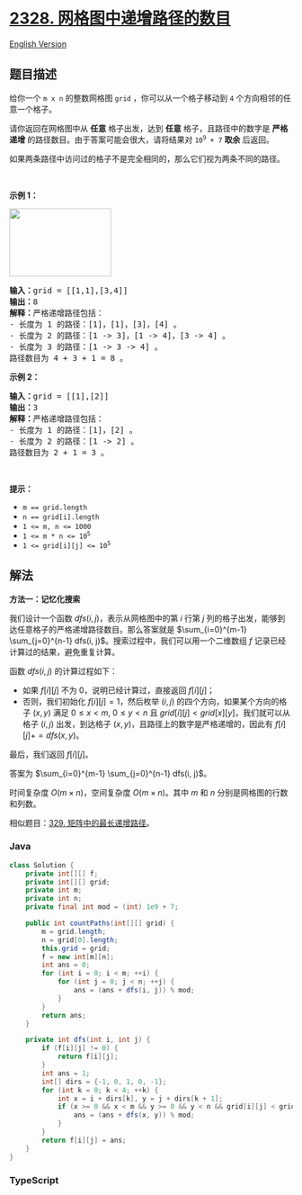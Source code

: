 # [2328. 网格图中递增路径的数目](https://leetcode.cn/problems/number-of-increasing-paths-in-a-grid)

[English Version](/solution/2300-2399/2328.Number%20of%20Increasing%20Paths%20in%20a%20Grid/README_EN.md)

## 题目描述

<!-- 这里写题目描述 -->

<p>给你一个&nbsp;<code>m x n</code>&nbsp;的整数网格图&nbsp;<code>grid</code>&nbsp;，你可以从一个格子移动到&nbsp;<code>4</code>&nbsp;个方向相邻的任意一个格子。</p>

<p>请你返回在网格图中从 <strong>任意</strong>&nbsp;格子出发，达到 <strong>任意</strong>&nbsp;格子，且路径中的数字是 <strong>严格递增</strong>&nbsp;的路径数目。由于答案可能会很大，请将结果对&nbsp;<code>10<sup>9</sup> + 7</code>&nbsp;<strong>取余</strong>&nbsp;后返回。</p>

<p>如果两条路径中访问过的格子不是完全相同的，那么它们视为两条不同的路径。</p>

<p>&nbsp;</p>

<p><strong>示例 1：</strong></p>

<p><img alt="" src="https://fastly.jsdelivr.net/gh/doocs/leetcode@main/solution/2300-2399/2328.Number%20of%20Increasing%20Paths%20in%20a%20Grid/images/griddrawio-4.png" style="width: 181px; height: 121px;"></p>

<pre><b>输入：</b>grid = [[1,1],[3,4]]
<b>输出：</b>8
<b>解释：</b>严格递增路径包括：
- 长度为 1 的路径：[1]，[1]，[3]，[4] 。
- 长度为 2 的路径：[1 -&gt; 3]，[1 -&gt; 4]，[3 -&gt; 4] 。
- 长度为 3 的路径：[1 -&gt; 3 -&gt; 4] 。
路径数目为 4 + 3 + 1 = 8 。
</pre>

<p><strong>示例 2：</strong></p>

<pre><b>输入：</b>grid = [[1],[2]]
<b>输出：</b>3
<b>解释：</b>严格递增路径包括：
- 长度为 1 的路径：[1]，[2] 。
- 长度为 2 的路径：[1 -&gt; 2] 。
路径数目为 2 + 1 = 3 。
</pre>

<p>&nbsp;</p>

<p><strong>提示：</strong></p>

<ul>
	<li><code>m == grid.length</code></li>
	<li><code>n == grid[i].length</code></li>
	<li><code>1 &lt;= m, n &lt;= 1000</code></li>
	<li><code>1 &lt;= m * n &lt;= 10<sup>5</sup></code></li>
	<li><code>1 &lt;= grid[i][j] &lt;= 10<sup>5</sup></code></li>
</ul>

## 解法

**方法一：记忆化搜索**

我们设计一个函数 $dfs(i, j)$，表示从网格图中的第 $i$ 行第 $j$ 列的格子出发，能够到达任意格子的严格递增路径数目。那么答案就是 $\sum_{i=0}^{m-1} \sum_{j=0}^{n-1} dfs(i, j)$。搜索过程中，我们可以用一个二维数组 $f$ 记录已经计算过的结果，避免重复计算。

函数 $dfs(i, j)$ 的计算过程如下：

-   如果 $f[i][j]$ 不为 $0$，说明已经计算过，直接返回 $f[i][j]$；
-   否则，我们初始化 $f[i][j] = 1$，然后枚举 $(i, j)$ 的四个方向，如果某个方向的格子 $(x, y)$ 满足 $0 \leq x \lt m$, $0 \leq y \lt n$ 且 $grid[i][j] \lt grid[x][y]$，我们就可以从格子 $(i, j)$ 出发，到达格子 $(x, y)$，且路径上的数字是严格递增的，因此有 $f[i][j] += dfs(x, y)$。

最后，我们返回 $f[i][j]$。

答案为 $\sum_{i=0}^{m-1} \sum_{j=0}^{n-1} dfs(i, j)$。

时间复杂度 $O(m \times n)$，空间复杂度 $O(m \times n)$。其中 $m$ 和 $n$ 分别是网格图的行数和列数。

相似题目：[329. 矩阵中的最长递增路径](/solution/0300-0399/0329.Longest%20Increasing%20Path%20in%20a%20Matrix/README.md)。

### **Java**

```java
class Solution {
    private int[][] f;
    private int[][] grid;
    private int m;
    private int n;
    private final int mod = (int) 1e9 + 7;

    public int countPaths(int[][] grid) {
        m = grid.length;
        n = grid[0].length;
        this.grid = grid;
        f = new int[m][n];
        int ans = 0;
        for (int i = 0; i < m; ++i) {
            for (int j = 0; j < n; ++j) {
                ans = (ans + dfs(i, j)) % mod;
            }
        }
        return ans;
    }

    private int dfs(int i, int j) {
        if (f[i][j] != 0) {
            return f[i][j];
        }
        int ans = 1;
        int[] dirs = {-1, 0, 1, 0, -1};
        for (int k = 0; k < 4; ++k) {
            int x = i + dirs[k], y = j + dirs[k + 1];
            if (x >= 0 && x < m && y >= 0 && y < n && grid[i][j] < grid[x][y]) {
                ans = (ans + dfs(x, y)) % mod;
            }
        }
        return f[i][j] = ans;
    }
}
```

### **TypeScript**

